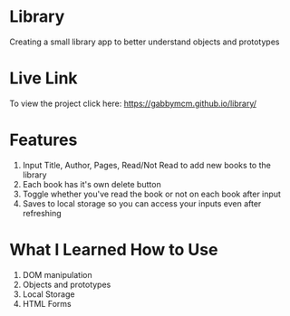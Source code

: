 # Library
Creating a small library app to better understand objects and prototypes 

# Live Link
To view the project click here: https://gabbymcm.github.io/library/

# Features
1. Input Title, Author, Pages, Read/Not Read to add new books to the library
2. Each book has it's own delete button
3. Toggle whether you've read the book or not on each book after input
4. Saves to local storage so you can access your inputs even after refreshing

# What I Learned How to Use
1. DOM manipulation
2. Objects and prototypes
3. Local Storage
4. HTML Forms
